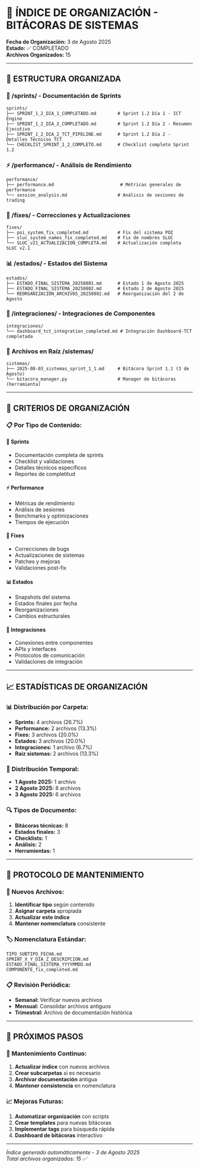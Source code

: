 # 📁 ÍNDICE DE ORGANIZACIÓN - BITÁCORAS DE SISTEMAS
**Fecha de Organización:** 3 de Agosto 2025  
**Estado:** ✅ COMPLETADO  
**Archivos Organizados:** 15

---

## 📂 **ESTRUCTURA ORGANIZADA**

### **🚀 /sprints/ - Documentación de Sprints**
```
sprints/
├── SPRINT_1_2_DIA_1_COMPLETADO.md        # Sprint 1.2 Día 1 - ICT Engine
├── SPRINT_1_2_DIA_2_COMPLETADO.md        # Sprint 1.2 Día 2 - Resumen Ejecutivo  
├── SPRINT_1_2_DIA_2_TCT_PIPELINE.md      # Sprint 1.2 Día 2 - Detalles Técnicos TCT
└── CHECKLIST_SPRINT_1_2_COMPLETO.md      # Checklist completo Sprint 1.2
```

### **⚡ /performance/ - Análisis de Rendimiento**
```
performance/
├── performance.md                         # Métricas generales de performance
└── session_analysis.md                   # Análisis de sesiones de trading
```

### **🔧 /fixes/ - Correcciones y Actualizaciones**
```
fixes/
├── poi_system_fix_completed.md           # Fix del sistema POI
├── sluc_system_names_fix_completed.md    # Fix de nombres SLUC
└── SLUC_v21_ACTUALIZACION_COMPLETA.md    # Actualización completa SLUC v2.1
```

### **📊 /estados/ - Estados del Sistema**
```
estados/
├── ESTADO_FINAL_SISTEMA_20250801.md      # Estado 1 de Agosto 2025
├── ESTADO_FINAL_SISTEMA_20250802.md      # Estado 2 de Agosto 2025
└── REORGANIZACION_ARCHIVOS_20250802.md   # Reorganización del 2 de Agosto
```

### **🔗 /integraciones/ - Integraciones de Componentes**
```
integraciones/
└── dashboard_tct_integration_completed.md # Integración Dashboard-TCT completada
```

### **📍 Archivos en Raíz /sistemas/**
```
sistemas/
├── 2025-08-03_sistemas_sprint_1_1.md     # Bitácora Sprint 1.1 (3 de Agosto)
└── bitacora_manager.py                   # Manager de bitácoras (herramienta)
```

---

## 🎯 **CRITERIOS DE ORGANIZACIÓN**

### **📋 Por Tipo de Contenido:**

#### **🚀 Sprints**
- Documentación completa de sprints
- Checklist y validaciones
- Detalles técnicos específicos
- Reportes de completitud

#### **⚡ Performance** 
- Métricas de rendimiento
- Análisis de sesiones
- Benchmarks y optimizaciones
- Tiempos de ejecución

#### **🔧 Fixes**
- Correcciones de bugs
- Actualizaciones de sistemas
- Patches y mejoras
- Validaciones post-fix

#### **📊 Estados**
- Snapshots del sistema
- Estados finales por fecha
- Reorganizaciones
- Cambios estructurales

#### **🔗 Integraciones**
- Conexiones entre componentes
- APIs y interfaces
- Protocolos de comunicación
- Validaciones de integración

---

## 📈 **ESTADÍSTICAS DE ORGANIZACIÓN**

### **📊 Distribución por Carpeta:**
- **Sprints:** 4 archivos (26.7%)
- **Performance:** 2 archivos (13.3%)
- **Fixes:** 3 archivos (20.0%)
- **Estados:** 3 archivos (20.0%)
- **Integraciones:** 1 archivo (6.7%)
- **Raíz sistemas:** 2 archivos (13.3%)

### **📅 Distribución Temporal:**
- **1 Agosto 2025:** 1 archivo
- **2 Agosto 2025:** 8 archivos
- **3 Agosto 2025:** 6 archivos

### **🔍 Tipos de Documento:**
- **Bitácoras técnicas:** 8
- **Estados finales:** 3
- **Checklists:** 1
- **Análisis:** 2
- **Herramientas:** 1

---

## 🔄 **PROTOCOLO DE MANTENIMIENTO**

### **📁 Nuevos Archivos:**
1. **Identificar tipo** según contenido
2. **Asignar carpeta** apropiada
3. **Actualizar este índice**
4. **Mantener nomenclatura** consistente

### **🏷️ Nomenclatura Estándar:**
```
TIPO_SUBTIPO_FECHA.md
SPRINT_X_Y_DIA_Z_DESCRIPCION.md
ESTADO_FINAL_SISTEMA_YYYYMMDD.md
COMPONENTE_fix_completed.md
```

### **📋 Revisión Periódica:**
- **Semanal:** Verificar nuevos archivos
- **Mensual:** Consolidar archivos antiguos
- **Trimestral:** Archivo de documentación histórica

---

## 🎯 **PRÓXIMOS PASOS**

### **🔄 Mantenimiento Continuo:**
1. **Actualizar índice** con nuevos archivos
2. **Crear subcarpetas** si es necesario
3. **Archivar documentación** antigua
4. **Mantener consistencia** en nomenclatura

### **📈 Mejoras Futuras:**
1. **Automatizar organización** con scripts
2. **Crear templates** para nuevas bitácoras
3. **Implementar tags** para búsqueda rápida
4. **Dashboard de bitácoras** interactivo

---

*Índice generado automáticamente - 3 de Agosto 2025*  
*Total archivos organizados: 15 ✅*
